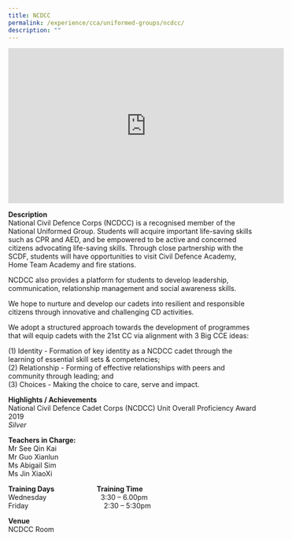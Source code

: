 ```yaml
---
title: NCDCC
permalink: /experience/cca/uniformed-groups/ncdcc/
description: ""
---
```

<iframe width="560" height="315" src="https://www.youtube.com/embed/L6VhUML1mTs" title="YouTube video player" frameborder="0" allow="accelerometer; autoplay; clipboard-write; encrypted-media; gyroscope; picture-in-picture" allowfullscreen></iframe>

**Description** <br>
National Civil Defence Corps (NCDCC) is a recognised member of the National Uniformed Group. Students will acquire important life-saving skills such as CPR and AED, and be empowered to be active and concerned citizens advocating life-saving skills. Through close partnership with the SCDF, students will have opportunities to visit Civil Defence Academy, Home Team Academy and fire stations. 

NCDCC also provides a platform for students to develop leadership, communication, relationship management and social awareness skills.

We hope to nurture and develop our cadets into resilient and responsible citizens through innovative and challenging CD activities.

We adopt a structured approach towards the development of programmes that will equip cadets with the 21st CC via alignment with 3 Big CCE ideas:

(1) Identity - Formation of key identity as a NCDCC cadet through the learning of essential skill sets & competencies; <br>
(2) Relationship - Forming of effective relationships with peers and community through leading; and <br>
(3) Choices - Making the choice to care, serve and impact.

**Highlights / Achievements** <br>
National Civil Defence Cadet Corps (NCDCC) Unit Overall Proficiency Award 2019 <br>
_Silver_

**Teachers in Charge:** <br>
Mr See Qin Kai <Br>
Mr Guo Xianlun <br>
Ms Abigail Sim <br>
Ms Jin XiaoXi

**Training Days                          Training Time** <br>
Wednesday                            3:30 – 6.00pm <br>
Friday                                       2:30 – 5:30pm

**Venue** <br>
NCDCC Room